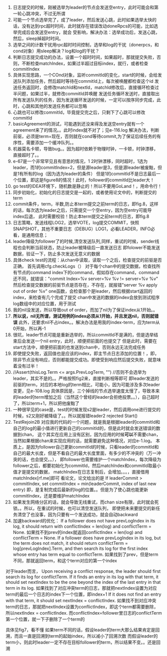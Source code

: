 1. 日志提交的时候，刚被选举为leader的节点会发送空entry，此时可能会和第一轮心跳冲突，不过无所谓
2. 可能一个节点选举完了，成了leader，然后发送心跳，此时如果选举太快的话，没有达到rpc超时时间，此时就存在错误改动doneRpcs的可能，比如选举完成后会发送空entry，就会
受影响，解决办法：选举成功后，发送心跳，然后，sleep掉超时时间。
3. 选举之间的计数干扰用rpc超时时间控制，选举和log的干扰（donerpcs，和cond对象）用sleep解决？log和log的干扰？
4. 判断日志提交成功的办法，设置一个超时时间，如果超时，那就提交失败，否则，不断检查matchIndex，如果过半超过目标index，就行，或者检查commitIndex
5. 具体实现思路，一个COnd对象，监听commitId的变化，start的时候，会给发送队列添加任务，然后超时等待在commitId上，每次被唤醒都检查这个id
发送任务返回时，会修改matchId和nextId，matchId修改后，直接循环检查过半问题，如果过半，就修改commitId并唤醒
发送任务循环发送时，直接取出所有发送队列的任务，因为发送循环发送的时候，一定可以按序同步完成，此时，心跳和其他的发送任务都可以忽略
6. 心跳也可以修改commitId，毕竟提交完之后，只剩下了心跳可以修改commitId
7. basicAgreement的测试，可能遇到还没来得及发送空entry就有一个agreement来了的情况。。此时index就不对了；见e-116.log
解决办法，判断前驱，必须是term=现在，否则就在cond等待commit,为了保证后续任务的有序性，需要添加一个缓冲队列。。
8. 机器莫名卡顿，导致bug。。因为超时依赖于物理时钟，一卡顿，时钟漂移，直接超时了。。
9. e-67是一个非常罕见且有意思的情况，1 2时钟漂移，同时超时，1选为leader，而1的commitIndex=2，但是源leader是3，但是源leader被废黜，但是1有所有的log（因为选为leader的条件）
但是1的commitId不是日志最后一个位置，即这是figure8的情况！此时，follower的commitId比leader大！
10. go test的IDEA环境下，随机数是静止的！所以不要用GoLand！，用命令行！
11. 同步初始化，初始化的日志提交是一起的，或者使用论文中的，判断提交的term
12. commit条件，term，半数,防止本term提交之前term的日志，即fig.8，这样的话，每次选为leader之后，只需提交一个空entry，因为空entry可能导index后退，
此时需要校验！防止本term提交之前term的日志，即fig.8
13. 日志策略，发送线程LOG2，选举VOTE，log提交COMMIT，快照SNAPSHOT，其他不重要日志（DEBUG）LOG1，必看LEADER，INFO必看，是通用信息；
14. leader降级为follower了的时候,清空发送队列,同样，重试的时候，sender线程也会判断当前状态，防止leader被降级后一直发送日志
即folower不能发送数据，验证一下，防止多次发送无意义的数据
15. 具体check test的流程：从chan中读取，读取一个之后，检查提交的前驱是否正确，
首先调用cfg.checkLogs（）
对于每个chan中的提交数据，检查找所有节点的command index下的command，假如存在command，command还不同，就错误："commit Index=%v server=%v %v != server=%v %v"
然后检查提交数据的前驱节点是否存在，不存在，就报错"server %v apply out of order %v"
one函数，会检查那个是leader，然后根据start返回的index，来检查有几个完成了提交
chan中发送的数据的index会放到测试程序log数组中的对应位置，用于测试
16. 我的nil没发送，所以导致out of order，而加了nil为了保证index从1开始。。
17. **所以说，nil无所谓，测试用例的index必须从1开始，并且发送nil，否则就错误**
此外，还要求nil不占index。。解决办法是用我的index-term，应为term从0开始，所以再-1
18. 很坑，leader节点可能是重新选举的，所以commitId不是满的，但是选举结束后会发送一个nil entry，此时，顺便把前面的也提交了
但是此时，需要在start方法中，顺便把前面的也发送到chan中，否则永远无法完成任务
19. 即使提交失败，返回值也是应该的index，即主节点日志添加的位置！，即，除非节点没有响应，否则都能提交成功。即使受到响应然后提交失败，就意味着没有过半！
20. //Assert(thisLog.Term <= args.PrevLogTerm, "") //否则不会选举为leader，其实不是的。。严格按照fig2来，直接判断相等即可
即leader发送的前驱的term，对应的本地log的term相比，可能小，因为可能涉及多次leader变更，见e-108.log
具体原因是，三个掉线的节点选举速度太慢了，导致本来的leader的term增加之后（当然这个曾经的leader会拒绝投票。。），自己超时了，所以term+1，所以把他废黜了
21. 一种很罕见的case是，test的时候发现s2是leader，然后调用one进行提交的时候，s2又刚好被降级了。。所以就报错leader2 rejected Start()
22. TestRejoin2B 对应我的代码的一个问题，就是我是根据leader的commitId和自己的log的最小值进行更新自己的commitId的，但是此时就会发送错误的数据到chan，
这个其实在应用上没有区别，因为应用的时候**可以**不需要chan，当然如果根据chan来实现应用的话，就需要避免这种情况，对应e-1.log。
本质上，是因为follower自己更新commitId的时候，只看leader的commitId和自己的最大长度，但是不看自己的最大长度里面，有多少的不冲突的（万一冲突的话，也会提交。。），
即follower也需要维护一个matchIndex，每次降级为follower之后，都要初始化为commitId，然后matchIndex和commitId取最小值才是提交的数据，
matchIndex在日志复制后，会增加。。。，直接借用matchIndex[rf.me]即可
看论文，论文给出的是
If leaderCommit > commitIndex, set commitIndex =
    min(leaderCommit, index of last new entry)
即，是复制完成后最新的log的位置。。但是为了使心跳也能更新commitIndex，还是要维护matchIndex
23. 如果发生网络分区的话，就会导致无线重试，而chan size有限，此时就会死锁。。所以，在重试的时候，也可以清空发送队列，
即使把未来要提交的新任务清空了也没事，因为只要有一个发送成功，就会自动backward
24. 加速backward的优化：
If a follower does not have prevLogIndex in its log, it should return with conflictIndex = len(log) and conflictTerm = None.
如果找不到prev的index就返回conflictIndex = len(log) and conflictTerm = None.
If a follower does have prevLogIndex in its log, but the term does not match,
it should return conflictTerm = log[prevLogIndex].Term, and then search its log for the first index whose entry has term equal to conflictTerm.
如果找到了prev，但是term不同，那就返回term，和这个term对应的第一个index

对于leader而言，
Upon receiving a conflict response, the leader should first search its log for conflictTerm.
If it finds an entry in its log with that term, it should set nextIndex to be the one beyond the index of the last entry in that term in its log.
如果找到了对应冲突term的日志，那就把nextIndex设置为对应term的最后一个日志的index下一个位置，即index+1
If it does not find an entry with that term, it should set nextIndex = conflictIndex.
如果找不到对应冲突term的日志，那就把nextIndex设置为conflictIndex，即这个term都需要删除，所以nextIndex = conflictIndex. 
而conflictIndex=follower里日志的conflictTerm第一个位置，就一下子删除了一个term的

具体见fig7，看不懂
如果term不同的话，假设leader的term大那么结果肯定是回溯，而且一直是回溯到term的起始index，所以减小了回溯次数
而假设leader的term小，则此时leader一定不存在目标follower的term，所以结果不变。。还是回溯

